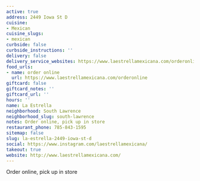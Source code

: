 ```yaml
---
active: true
address: 2449 Iowa St D
cuisine:
- Mexican
cuisine_slugs:
- mexican
curbside: false
curbside_instructions: ''
delivery: false
delivery_service_websites: https://www.laestrellamexicana.com/orderonline
food_urls:
- name: order online
  url: https://www.laestrellamexicana.com/orderonline
giftcard: false
giftcard_notes: ''
giftcard_url: ''
hours: ''
name: La Estrella
neighborhood: South Lawrence
neighborhood_slug: south-lawrence
notes: Order online, pick up in store
restaurant_phone: 785-843-1595
sitemap: false
slug: la-estrella-2449-iowa-st-d
social: https://www.instagram.com/laestrellamexicana/
takeout: true
website: http://www.laestrellamexicana.com/
---
```


Order online, pick up in store